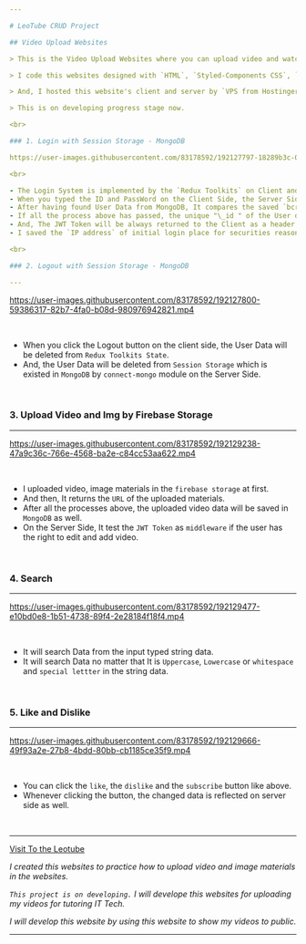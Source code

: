 ```yaml
---

# LeoTube CRUD Project

## Video Upload Websites

> This is the Video Upload Websites where you can upload video and watch.

> I code this websites designed with `HTML`, `Styled-Components CSS`, `TypeScript`, `React`, `NodeTS`, `Redux Toolkit`, `Firebase Storage`, `Firebase Auth`.

> And, I hosted this website's client and server by `VPS from Hostinger` being manipulated by `Nginx`.

> This is on developing progress stage now.

<br>

### 1. Login with Session Storage - MongoDB

https://user-images.githubusercontent.com/83178592/192127797-18289b3c-088e-4b4f-bcbf-ad23a7a5d24d.mp4

<br>

- The Login System is implemented by the `Redux Toolkits` on Client and `Session`, `JWT Token` on Server.
- When you typed the ID and PassWord on the Client Side, the Server Side will look for the User Data from the MongoDB.
- After having found User Data from MongoDB, It compares the saved `bcrypted password` with incoming password data from Client Side.
- If all the process above has passed, the unique "\_id " of the User data would be changed into `JWT Token` and saved in `Session Storage` of MongoDB.
- And, The JWT Token will be always returned to the Client as a header data in order to be tested if the user is editable user or not.
- I saved the `IP address` of initial login place for securities reasons in the Session storage _- on developing now_

<br>

### 2. Logout with Session Storage - MongoDB

---
```


https://user-images.githubusercontent.com/83178592/192127800-59386317-82b7-4fa0-b08d-980976942821.mp4

<br>

- When you click the Logout button on the client side, the User Data will be deleted from `Redux Toolkits State`.
- And, the User Data will be deleted from `Session Storage` which is existed in `MongoDB` by `connect-mongo` module on the Server Side.

<br>

### 3. Upload Video and Img by Firebase Storage

---

https://user-images.githubusercontent.com/83178592/192129238-47a9c36c-766e-4568-ba2e-c84cc53aa622.mp4

<br>

- I uploaded video, image materials in the `firebase storage` at first.
- And then, It returns the `URL` of the uploaded materials.
- After all the processes above, the uploaded video data will be saved in `MongoDB` as well.
- On the Server Side, It test the `JWT Token` as `middleware` if the user has the right to edit and add video.

<br>

### 4. Search

---

https://user-images.githubusercontent.com/83178592/192129477-e10bd0e8-1b51-4738-89f4-2e28184f18f4.mp4

<br>

- It will search Data from the input typed string data.
- It will search Data no matter that It is `Uppercase`, `Lowercase` or `whitespace` and `special lettter` in the string data.

<br>

### 5. Like and Dislike

---

https://user-images.githubusercontent.com/83178592/192129666-49f93a2e-27b8-4bdd-80bb-cb1185ce35f9.mp4

<br>

- You can click the `like`, the `dislike` and the `subscribe` button like above.
- Whenever clicking the button, the changed data is reflected on server side as well.

<br>

---

[Visit To the Leotube](http://37.44.244.229:81/)

_I created this websites to practice how to upload video and image materials in the websites._

_`This project is on developing.` I will develope this websites for uploading my videos for tutoring IT Tech._

_I will develop this website by using this website to show my videos to public._

---
